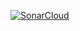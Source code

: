 
[![SonarCloud](https://sonarcloud.io/images/project_badges/sonarcloud-white.svg)](https://sonarcloud.io/summary/new_code?id=Myroslavv_SoftServe-GenerativeAI-test)
